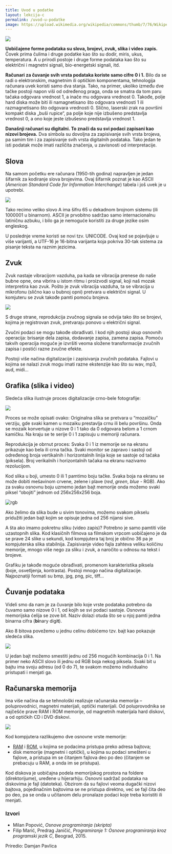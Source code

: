 ```yaml
---
title: Uvod u podatke
layout: lekcija-c
permalink: /uvod-u-podatke
image: https://upload.wikimedia.org/wikipedia/commons/thumb/7/76/Wikipedia_favicon_hexdump.svg/800px-Wikipedia_favicon_hexdump.svg.png
---
```


![]({{page.image}})

**Uobičajene forme podataka su slova, brojevi, zvuk, slika i video zapis.** Čovek prima čulima i druge podatke kao što su dodir, miris, ukus, temperatura. A u prirodi postoje i druge forme podataka kao što su električni i magnetni signali, bio-energetski signali, itd.

**Računari za čuvanje svih vrsta podataka koriste samo cifre 0 i 1.** Bilo da se radi o elektronskim, magnetnim ili optičkim komponentama, tehnologija računara uvek koristi samo dva stanja. Tako, na primer, ukoliko između dve tačke postoji napon viši od određenog praga, onda se smatra da tom paru tačaka odgovara vrednost 1, a inače mu odgovara vrednost 0. Takođe, polje hard diska može biti ili namagnetisano što odgovara vrednosti 1 ili razmagnetisano što odgovara vrednosti 0. Slično, laserski zrak na površini kompakt diska „buši rupice“, pa polje koje nije izbušeno predstavlja vrednost 0, a ono koje jeste izbušesno predstavlja vrednost 1.

**Današnji računari su digitalni. To znači da su svi podaci zapisani kao nizovi brojeva.** Dva simbola su dovoljna za zapisivanje svih vrsta brojeva, pa samim tim i za zapisivanje svih vrsta digitalnih podataka. Tako jedan te isti podatak može imati različita značenja, u zavisnosti od interpretacije.

## Slova

Na samom početku ere računara (1950-tih godina) napravljen je jedan šifarnik za kodiranje slova brojevima. Ovaj šifarnik poznat je kao ASCII (*American Standard Code for Information Interchange*) tabela i još uvek je u upotrebi.

![](https://bam.files.bbci.co.uk/bam/live/content/zm46yrd/large)

Tako recimo veliko slovo A ima šifru 65 u dekadnom brojnom sistemu (ili 1000001 u binarnom). ASCII je prvobitno sadržao samo internacionalnu latiničnu azbuku, i bilo ga je nemoguće koristiti za druge jezike osim engleskog.

U poslednje vreme koristi se novi tzv. UNICODE.
Ovaj kod se pojavljuje u više varijanti, a UTF-16 je 16-bitna varijanta koja pokriva 30-tak sistema za pisanje teksta na raznim jezicima.

## Zvuk

Zvuk nastaje vibracijom vazduha, pa kada se vibracija prenese do naše bubne opne, ona vibrira u istom ritmu i proizvodi signal, koji naš mozak interpretira kao zvuk. Pošto je zvuk vibracija vazduha, ta se vibracija u mikrofonu (slično kao u bubnoj opni) pretvara u električni signal. U komjuteru se zvuk takođe pamti pomoću brojeva.

![](//www.karbosguide.com/images/u1727.gif)

S druge strane, reprodukcija zvučnog signala se odvija tako što se brojevi, kojima je registrovan zvuk, pretvaraju ponovo u električni signal.

Zvučni podaci se mogu takođe obrađivati. I kod njih postoji skup osnovnih operacija: brisanje dela zapisa, dodavanje zapisa, zamena zapisa. Pomoću takvih operacija moguće je izvršiti veoma složene transformacije zvučnih zapisa i postići razne zvučne efekte.

Postoji više načina digitalizacije i zapisivanja zvučnih podataka. Fajlovi u kojima se nalazi zvuk mogu imati razne ekstenzije kao što su wav, mp3, aud, midi...

## Grafika (slika i video)

Sledeća slika ilustruje proces digitalizacije crno-bele fotografije:

![](/images/koncepti/podaci/bitmapa.png)

Proces se može opisati ovako: Originalna slika se pretvara u “mozaičku” verziju, gde svaki kamen u mozaiku prestavlja crnu ili belu površinu. Onda se mozaik konvertuje u nizove 0 i 1 tako da 0 odgovara belom a 1 crnom kamičku. Na kraju se te serije 0 i 1 zapisuju u memoriji računara.

Reprodukcija je obrnut proces: Svaka 0 i 1 iz memorije se na ekranu prikazuje kao bela ili crna tačka. Svaki monitor se zapravo i sastoji od određenog broja vertikalnih i horizontalnih linija koje se sastoje od tačaka (piksela). Broj verikalnih i horizontalnih tačaka na ekranu nazivamo rezolucijom.

Kod slika u boji, umesto 0 ili 1 pamtimo boju tačke. Svaka boja na ekranu se može dobiti mešavinom crvene, zelene i plave (*red*, *green*, *blue* - RGB). Ako za svaku osnovnu boju uzmemo jedan bajt memorije onda možemo svaki piksel “obojiti” jednom od 256x256x256 boja.

![rgb](https://upload.wikimedia.org/wikipedia/commons/thumb/c/c2/AdditiveColor.svg/150px-AdditiveColor.svg.png)

Ako želimo da slika bude u sivim tonovima, možemo svakom pikselu pridužiti jedan bajt kojim se opisuje jedna od 256 nijansi sive.

A šta ako imamo pokretnu sliku (video zapis)? Potrebno je samo pamtiti više uzastopnih slika. Kod klasičnih filmova sa filmskom vrpcom uobičajeno je da se prave 24 slike u sekundi, kod kompjutera taj broj je obično 36 pa je kompjuterska slika stabilnija. Zapisivanje video fajla zahteva veliku količinu memorije, mnogo više nego za sliku i zvuk, a naročito u odnosu na tekst i brojeve.

Grafiku je takođe moguće obrađivati, promenom karakteristika piksela (boje, osvetljenja, kontrasta). Postoji mnogo načina digitalizacije. Najpoznatiji formati su bmp, jpg, png, pic, tiff...

## Čuvanje podataka

Videli smo da nam je za čuvanje bilo koje vrste podataka potrebno da čuvamo samo nizove 0 i 1, od kojih se svi podaci sastoje. Osnovna memorijska ćelija se zove bit. Naziv dolazi otuda što se u njoj pamti jedna binarna cifra (**bi**nary digi**t**).

Ako 8 bitova povežemo u jednu celinu dobićemo tzv. bajt kao pokazuje sledeća slika.

![](//image.noelshack.com/fichiers/2010/48/1291400659-bytes-5506b22482.png)

U jedan bajt možemo smestiti jednu od 256 mogućih kombinacija 0 i 1. Na primer neko ASCII slovo ili jednu od RGB boja nekog piksela. Svaki bit u bajtu ima svoju adresu (od 0 do 7), te svakom možemo individualno pristupati i menjati ga.

## Računarska memorija

Ima više načina da se tehnološki realizuje računarska memorija – poluprovodnici, magnetni materijali, optički materijali. Od poluprovodnika se najčešće prave RAM i ROM memorije, od magnetnih materijala hard diskovi, a od optičkih CD i DVD diskovi.

![](https://upload.wikimedia.org/wikipedia/commons/thumb/9/9b/MT4C1024-HD.jpg/640px-MT4C1024-HD.jpg)

Kod kompjutera razlikujemo dve osnovne vrste memorije:
- [RAM](https://en.wikipedia.org/wiki/Random-access_memory) i [ROM](https://en.wikipedia.org/wiki/Read-only_memory), u kojima se podacima pristupa preko adresa bajtova;
- disk memorije (magnetni i optički), u kojima su podaci smešteni u fajlove, a pristupa im se čitanjem fajlova deo po deo (čitanjem se prebacuju u RAM, a onda im se pristupa).

Kod diskova je uobičajna podela memorijskog prostora na foldere (direktorijume), uređene u hijerarhiju. Osnovni sadržač podataka na diskovima je fajl (datoteka). Obzirom da su fajlovi veoma dugački nizovi bajtova, pojedinačnim bajtovima se ne pristupa direktno, već se fajl čita deo po deo, pa se onda u učitanom delu pronalaze podaci koje treba koristiti ili menjati.

### Izvori

* Milan Popović, *Osnove programiranja (skripta)*
* Filip Marić, Predrag Janičić, *Programiranje 1: Osnove programiranja kroz programski jezik C*, Beograd, 2015.

Priredio: Damjan Pavlica
